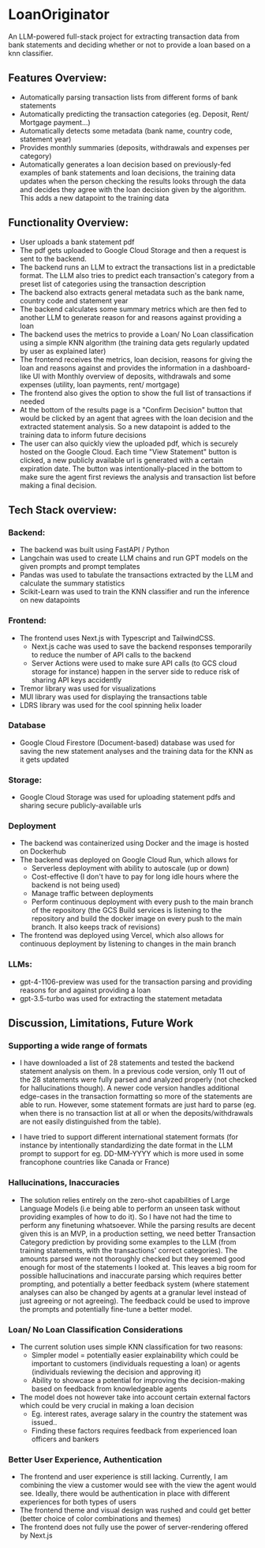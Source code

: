 # LoanOriginator
An LLM-powered full-stack project for extracting transaction data from bank statements and deciding whether or not to provide a loan based on a knn classifier.

## Features Overview:
- Automatically parsing transaction lists from different forms of bank statements
- Automatically predicting the transaction categories (eg. Deposit, Rent/ Mortgage payment...)
- Automatically detects some metadata (bank name, country code, statement year)
- Provides monthly summaries (deposits, withdrawals and expenses per category)
- Automatically generates a loan decision based on previously-fed examples of bank statements and loan decisions, the training data updates when the person checking the results looks through the data and decides they agree with the loan decision given by the algorithm. This adds a new datapoint to the training data

## Functionality Overview:
- User uploads a bank statement pdf
- The pdf gets uploaded to Google Cloud Storage and then a request is sent to the backend.
- The backend runs an LLM to extract the transactions list in a predictable format. The LLM also tries to predict each transaction's category from a preset list of categories using the transaction description
- The backend also extracts general metadata such as the bank name, country code and statement year
- The backend calculates some summary metrics which are then fed to another LLM to generate reason for and reasons against providing a loan
- The backend uses the metrics to provide a Loan/ No Loan classification using a simple KNN algorithm (the training data gets regularly updated by user as explained later)
- The frontend receives the metrics, loan decision, reasons for giving the loan and reasons against and provides the information in a dashboard-like UI with Monthly overview of deposits, withdrawals and some expenses (utility, loan payments, rent/ mortgage)
- The frontend also gives the option to show the full list of transactions if needed
- At the bottom of the results page is a "Confirm Decision" button that would be clicked by an agent that agrees with the loan decision and the extracted statement analysis. So a new datapoint is added to the training data to inform future decisions
- The user can also quickly view the uploaded pdf, which is securely hosted on the Google Cloud. Each time "View Statement" button is clicked, a new publicly available url is generated with a certain expiration date. The button was intentionally-placed in the bottom to make sure the agent first reviews the analysis and transaction list before making a final decision.

## Tech Stack overview:
### Backend:
  - The backend was built using FastAPI / Python
  - Langchain was used to create LLM chains and run GPT models on the given prompts and prompt templates
  - Pandas was used to tabulate the transactions extracted by the LLM and calculate the summary statistics
  - Scikit-Learn was used to train the KNN classifier and run the inference on new datapoints

### Frontend:
  - The frontend uses Next.js with Typescript and TailwindCSS.
    - Next.js cache was used to save the backend responses temporarily to reduce the number of API calls to the backend
    - Server Actions were used to make sure API calls (to GCS cloud storage for instance) happen in the server side to reduce risk of sharing API keys accidently
  - Tremor library was used for visualizations
  - MUI library was used for displaying the transactions table
  - LDRS library was used for the cool spinning helix loader

### Database
  - Google Cloud Firestore (Document-based) database was used for saving the new statement analyses and the training data for the KNN as it gets updated
### Storage:
  - Google Cloud Storage was used for uploading statement pdfs and sharing secure publicly-available urls

### Deployment
  - The backend was containerized using Docker and the image is hosted on Dockerhub
  - The backend was deployed on Google Cloud Run, which allows for
    - Serverless deployment with ability to autoscale (up or down)
    - Cost-effective (I don't have to pay for long idle hours where the backend is not being used)
    - Manage traffic between deployments
    - Perform continuous deployment with every push to the main branch of the repository (the GCS Build services is listening to the repository and build the docker image on every push to the main branch. It also keeps track of revisions)
  - The frontend was deployed using Vercel, which also allows for continuous deployment by listening to changes in the main branch

### LLMs:
  - gpt-4-1106-preview was used for the transaction parsing and providing reasons for and against providing a loan
  - gpt-3.5-turbo was used for extracting the statement metadata

## Discussion, Limitations, Future Work

### Supporting a wide range of formats

- I have downloaded a list of 28 statements and tested the backend statement analysis on them. In a previous code version, only 11 out of the 28 statements were fully parsed and analyzed properly (not checked for hallucinations though). A newer code version handles additional edge-cases in the transaction formatting so more of the statements are able to run. However, some statement formats are just hard to parse (eg. when there is no transaction list at all or when the deposits/withdrawals are not easily distinguished from the table).

- I have tried to support different international statement formats (for instance by intentionally standardizing the date format in the LLM prompt to support for eg. DD-MM-YYYY which is more used in some francophone countries like Canada or France)

### Hallucinations, Inaccuracies
- The solution relies entirely on the zero-shot capabilities of Large Language Models (i.e being able to perform an unseen task without providing examples of how to do it). So I have not had the time to perform any finetuning whatsoever. While the parsing results are decent given this is an MVP, in a production setting, we need better Transaction Category prediction by providing some examples to the LLM (from training statements, with the transactions' correct categories). The amounts parsed were not thoroughly checked but they seemed good enough for most of the statements I looked at. This leaves a big room for possible hallucinations and inaccurate parsing which requires better prompting, and potentially a better feedback system (where statement analyses can also be changed by agents at a granular level instead of just agreeing or not agreeing). The feedback could be used to improve the prompts and potentially fine-tune a better model.

### Loan/ No Loan Classification Considerations
- The current solution uses simple KNN classification for two reasons:
  - Simpler model = potentially easier explainability which could be important to customers (individuals requesting a loan) or agents (individuals reviewing the decision and approving it)
  - Ability to showcase a potential for improving the decision-making based on feedback from knowledgeable agents
- The model does not however take into account certain external factors which could be very crucial in making a loan decision
  - Eg. interest rates, average salary in the country the statement was issued..
  - Finding these factors requires feedback from experienced loan officers and bankers
  

### Better User Experience, Authentication
- The frontend and user experience is still lacking. Currently, I am combining the view a customer would see with the view the agent would see. Ideally, there would be authentication in place with different experiences for both types of users
- The frontend theme and visual design was rushed and could get better (better choice of color combinations and themes)
- The frontend does not fully use the power of server-rendering offered by Next.js